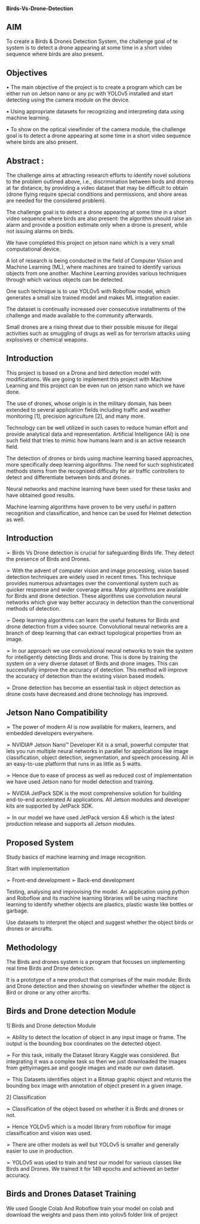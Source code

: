 ####  Birds-Vs-Drone-Detection


## AIM
 
To create a Birds & Drones Detection System, the challenge goal of te system  is to detect a drone appearing at some time in a short video sequence where birds are also present.

## Objectives

• The main objective of the project is to create a program which can be either run on Jetson nano or any pc with YOLOv5 installed and start detecting using the camera module on the device.

• Using appropriate datasets for recognizing and interpreting data using machine learning.

• To show on the optical viewfinder of the camera module, the challenge goal is to detect a drone appearing at some time in a short video sequence where birds are also present.


## Abstract :

The challenge aims at attracting research efforts to identify novel solutions to the problem outlined above, i.e., discrimination between birds and drones at far distance, by providing a video dataset that may be difficult to obtain (drone flying require special conditions and permissions, and shore areas are needed for the considered problem). 

The challenge goal is to detect a drone appearing at some time in a short video sequence where birds are also present: the algorithm should raise an alarm and provide a position estimate only when a drone is present, while not issuing alarms on birds.

We have completed this project on jetson nano which is a very small computational device.

 A lot of research is being conducted in the field of Computer Vision and Machine Learning (ML), where machines are trained to identify various objects from one another. Machine Learning provides various techniques through which various objects can be detected.

 One such technique is to use YOLOv5 with Roboflow model, which generates a small size trained model and makes ML integration easier.

The dataset is continually increased over consecutive installments of the challenge and made available to the community afterwards.

Small drones are a rising threat due to their possible misuse for illegal activities such as smuggling of drugs as well as for terrorism attacks using explosives or chemical weapons. 

## Introduction

This project is based on a Drone and bird detection model with modifications. We are going to implement this project with Machine Learning and this project can be even run on jetson nano which we have done.


The use of drones, whose origin is in the military domain, has been extended to several application fields including traffic and weather monitoring [1], precision agriculture [2], and many more.

Technology can be well utilized in such cases to reduce human effort and provide analytical data and representation. Artificial Intelligence (AI) is one such field that tries to mimic how humans learn and is an active research field.

The detection of drones or birds using machine learning based approaches, more specifically deep learning algorithms. The need for such sophisticated methods stems from the recognised difficulty for air traffic controllers to detect and differentiate between birds and drones.

Neural networks and machine learning have been used for these tasks and have obtained good results.

Machine learning algorithms have proven to be very useful in pattern recognition and classification, and hence can be used for Helmet detection as well.


## Introduction

➢ Birds Vs Drone detection is crucial for safeguarding Birds  life. They detect the presence of Birds and Drones. 

➢ With the advent of computer vision and image processing, vision based detection techniques are widely used in recent times. This technique provides numerous advantages over the conventional system such as quicker response and wider coverage area. Many algorithms are available for Birds and drone detection. These algorithms use convolution neural networks which give way better accuracy in detection than the conventional methods of detection.

➢ Deep learning algorithms can learn the useful features for Birds and drone detection from a video source. Convolutional neural networks are a branch of deep learning that can extract topological properties from an image.

➢ In our approach we use convolutional neural networks to train the system for intelligently detecting Birds and drone. This is done by training the system on a very diverse dataset of Birds and drone images. This can successfully improve the accuracy of detection. This method will improve the accuracy of detection than the existing vision based models.

➢ Drone detection has become an essential task in object detection as drone costs have decreased and drone technology has improved.


## Jetson Nano Compatibility

➢ The power of modern AI is now available for makers, learners, and embedded developers everywhere.

➢ NVIDIA® Jetson Nano™ Developer Kit is a small, powerful computer that lets you run multiple neural networks in parallel for applications like image classification, object detection, segmentation, and speech processing. All in an easy-to-use platform that runs in as little as 5 watts.

➢ Hence due to ease of process as well as reduced cost of implementation we have used Jetson nano for model detection and training.

➢ NVIDIA JetPack SDK is the most comprehensive solution for building end-to-end accelerated AI applications. All Jetson modules and developer kits are supported by JetPack SDK.

➢ In our model we have used JetPack version 4.6 which is the latest production release and supports all Jetson modules.

## Proposed System

Study basics of machine learning and image recognition.

Start with implementation

 ➢ Front-end development
 ➢ Back-end development
 
Testing, analysing and improvising the model. An application using python and Roboflow and its machine learning libraries will be using machine learning to identify whether objects are plastics, plastic waste like bottles or garbage.

Use datasets to interpret the object and suggest whether the object birds or drones or aircrafts.


## Methodology

The Birds and drones  system is a program that focuses on implementing real time Birds and Drone detection.

It is a prototype of a new product that comprises of the main module:  Birds and Drone detection and then showing on viewfinder whether the object is Bird  or drone or any other aircrfts.

## Birds and Drone detection Module

1]  Birds and Drone detection Module

➢ Ability to detect the location of object in any input image or frame. The output is the bounding box coordinates on the detected object.

➢ For this task, initially the Dataset library Kaggle was considered. But integrating it was a complex task so then we just downloaded the images from gettyimages.ae and google images and made our own dataset.

➢ This Datasets identifies object in a Bitmap graphic object and returns the bounding box image with annotation of object present in a given image.

2] Classification

➢ Classification of the object based on whether it is Birds and drones or not.

➢ Hence YOLOv5 which is a model library from roboflow for image classification and vision was used.

➢ There are other models as well but YOLOv5 is smaller and generally easier to use in production.

➢ YOLOv5 was used to train and test our model for various classes like Birds and Drones. We trained it for 149 epochs and achieved an better accuracy.


## Birds  and Drones Dataset Training

   We used Google Colab And Roboflow
   train your model on colab and download the weights and pass them into yolov5 folder link of project







